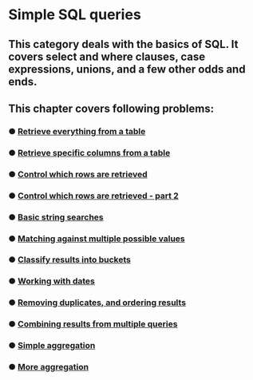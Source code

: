 # Simple SQL queries

## This category deals with the basics of SQL. It covers select and where clauses, case expressions, unions, and a few other odds and ends. 

## This chapter covers following problems:

### &#9679; [Retrieve everything from a table](basic.sql)
### &#9679; [Retrieve specific columns from a table](basic.sql)
### &#9679; [Control which rows are retrieved](basic.sql)
### &#9679; [Control which rows are retrieved - part 2](basic.sql)
### &#9679; [Basic string searches](basic.sql)
### &#9679; [Matching against multiple possible values](basic.sql)
### &#9679; [Classify results into buckets](basic.sql)
### &#9679; [Working with dates](basic.sql)
### &#9679; [Removing duplicates, and ordering results](basic.sql)
### &#9679; [Combining results from multiple queries](basic.sql)
### &#9679; [Simple aggregation](basic.sql)
### &#9679; [More aggregation](basic.sql)